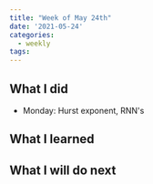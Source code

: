 ```yaml
---
title: "Week of May 24th"
date: '2021-05-24'
categories:
  - weekly
tags:
---
```


## What I did
- Monday: Hurst exponent, RNN's

## What I learned 

## What I will do next